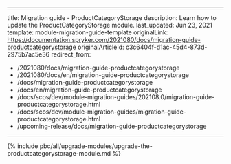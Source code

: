   
---
title: Migration guide - ProductCategoryStorage
description: Learn how to update the ProductCategoryStorage module.
last_updated: Jun 23, 2021
template: module-migration-guide-template
originalLink: https://documentation.spryker.com/2021080/docs/migration-guide-productcategorystorage
originalArticleId: c3c6404f-d1ac-45d4-873d-2975b7ac5e36
redirect_from:
  - /2021080/docs/migration-guide-productcategorystorage
  - /2021080/docs/en/migration-guide-productcategorystorage
  - /docs/migration-guide-productcategorystorage
  - /docs/en/migration-guide-productcategorystorage
  - /docs/scos/dev/module-migration-guides/202108.0/migration-guide-productcategorystorage.html
  - /docs/scos/dev/module-migration-guides/migration-guide-productcategorystorage.html
  - /upcoming-release/docs/migration-guide-productcategorystorage
---

{% include pbc/all/upgrade-modules/upgrade-the-productcategorystorage-module.md %} <!-- To edit, see /_includes/pbc/all/upgrade-modules/upgrade-the-productcategorystorage-module.md -->
